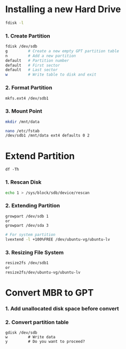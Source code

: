 # Installing a new Hard Drive
```bash
fdisk -l
```
### 1. Create Partition
```bash
fdisk /dev/sdb
g         # Create a new empty GPT partition table
n         # Add a new partition
default   # Partition number
default   # First sector
default   # Last sector
w         # Write table to disk and exit
```

### 2. Format Partition
```bash
mkfs.ext4 /dev/sdb1
```

### 3. Mount Point
```bash
mkdir /mnt/data
```
```bash
nano /etc/fstab
/dev/sdb1 /mnt/data ext4 defaults 0 2
```



# Extend Partition
```
df -Th
```
### 1. Rescan Disk
```bash
echo 1 > /sys/block/sdb/device/rescan
```
### 2. Extending Partition
```bash
growpart /dev/sdb 1
or
growpart /dev/sda 3

# For system partition
lvextend -l +100%FREE /dev/ubuntu-vg/ubuntu-lv
```
### 3. Resizing File System
```bash
resize2fs /dev/sdb1
or
resize2fs/dev/ubuntu-vg/ubuntu-lv
```




# Convert MBR to GPT
### 1. Add unallocated disk space before convert
### 2. Convert partition table
```
gdisk /dev/sdb
w         # Write data
y         # Do you want to proceed?
```
